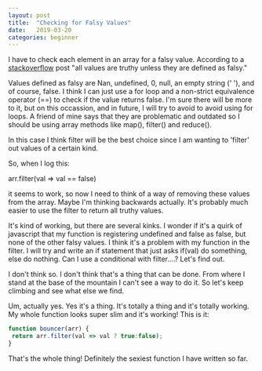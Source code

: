 ```yaml
---
layout: post
title:  "Checking for Falsy Values"
date:   2019-03-20
categories: beginner
---
```


I have to check each element in an array for a falsy value. According to a [stackoverflow](https://stackoverflow.com/questions/35642809/understanding-javascript-truthy-and-falsy) post "all values are truthy unless they are defined as falsy." 

Values defined as falsy are Nan, undefined, 0, null, an empty string (' '), and of course, false. I think I can just use a for loop and a non-strict equivalence operator (==) to check if the value returns false. I'm sure there will be more to it, but on this occassion, and in future, I will try to avoid to avoid using for loops. A friend of mine says that they are problematic and outdated so I should be using array methods like map(), filter() and reduce().

In this case I think filter will be the best choice since I am wanting to 'filter' out values of a certain kind.

So, when I log this:

arr.filter(val => val == false) 

it seems to work, so now I need to think of a way of removing these values from the array. Maybe I'm thinking backwards actually. It's probably much easier to use the filter to return all truthy values.

It's kind of working, but there are several kinks. I wonder if it's a quirk of javascript that my function is registering undefined and false as false, but none of the other falsy values. I think it's a problem with my function in the filter. I will try and write an if statement that just asks if(val) do something, else do nothing. Can I use a conditional with filter....? Let's find out.

I don't think so. I don't think that's a thing that can be done. From where I stand at the base of the mountain I can't see a way to do it. So let's keep climbing and see what else we find.

Um, actually yes. Yes it's a thing. It's totally a thing and it's totally working. My whole function looks super slim and it's working! This is it:

```javascript
function bouncer(arr) {
 return arr.filter(val => val ? true:false);
}
```
That's the whole thing! Definitely the sexiest function I have written so far. 
